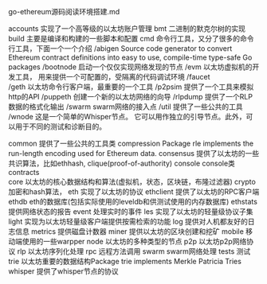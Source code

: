 go-ethereum源码阅读环境搭建.md


accounts                	实现了一个高等级的以太坊账户管理
bmt                        	二进制的默克尔树的实现
build                       主要是编译和构建的一些脚本和配置
cmd                        	命令行工具，又分了很多的命令行工具，下面一个一个介绍
        /abigen                Source code generator to convert Ethereum contract definitions into easy to use, compile-time type-safe Go packages
        /bootnode        	启动一个仅仅实现网络发现的节点
        /evm                以太坊虚拟机的开发工具， 用来提供一个可配置的，受隔离的代码调试环境
        /faucet                
        /geth               以太坊命令行客户端，最重要的一个工具
        /p2psim             提供了一个工具来模拟http的API
        /puppeth        	创建一个新的以太坊网络的向导
        /rlpdump         	提供了一个RLP数据的格式化输出
        /swarm              swarm网络的接入点
        /util               提供了一些公共的工具
        /wnode              这是一个简单的Whisper节点。 它可以用作独立的引导节点。此外，可以用于不同的测试和诊断目的。

common                    	提供了一些公共的工具类
compression                	Package rle implements the run-length encoding used for Ethereum data.
consensus                	提供了以太坊的一些共识算法，比如ethhash, clique(proof-of-authority)
console                     console类
contracts        
core                        以太坊的核心数据结构和算法(虚拟机，状态，区块链，布隆过滤器)
crypto                      加密和hash算法，
eth                        	实现了以太坊的协议
ethclient                	提供了以太坊的RPC客户端
ethdb                       eth的数据库(包括实际使用的leveldb和供测试使用的内存数据库)
ethstats                	提供网络状态的报告
event                       处理实时的事件
les                        	实现了以太坊的轻量级协议子集
light                       实现为以太坊轻量级客户端提供按需检索的功能
log                        	提供对人机都友好的日志信息
metrics                     提供磁盘计数器
miner                       提供以太坊的区块创建和挖矿
mobile                      移动端使用的一些warpper
node                        以太坊的多种类型的节点
p2p                        	以太坊p2p网络协议
rlp                        	以太坊序列化处理
rpc                        	远程方法调用
swarm                       swarm网络处理
tests                       测试
trie                        以太坊重要的数据结构Package trie implements Merkle Patricia Tries
whisper                     提供了whisper节点的协议